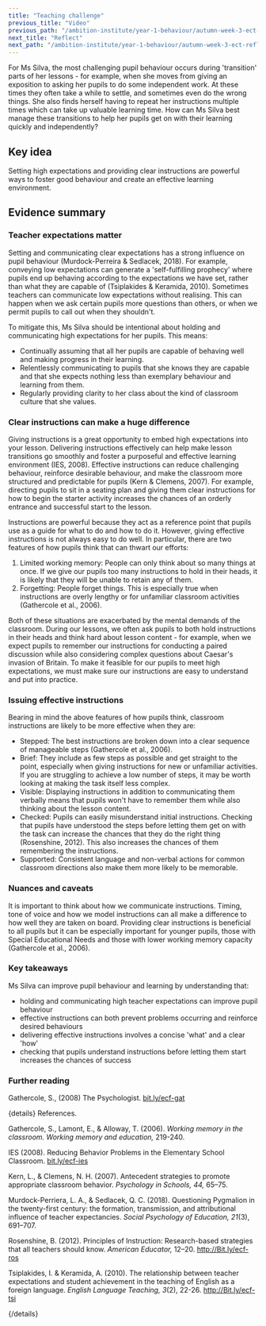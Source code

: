 ```yaml
---
title: "Teaching challenge"
previous_title: "Video"
previous_path: "/ambition-institute/year-1-behaviour/autumn-week-3-ect-video"
next_title: "Reflect"
next_path: "/ambition-institute/year-1-behaviour/autumn-week-3-ect-reflect"
---
```


For Ms Silva, the most challenging pupil behaviour occurs during 'transition' parts of her lessons - for example, when she moves from giving an exposition to asking her pupils to do some independent work. At these times they often take a while to settle, and sometimes even do the wrong things. She also finds herself having to repeat her instructions multiple times which can take up valuable learning time. How can Ms Silva best manage these transitions to help her pupils get on with their learning quickly and independently?

## Key idea

Setting high expectations and providing clear instructions are powerful ways to foster good behaviour and create an effective learning environment.

## Evidence summary

### Teacher expectations matter

Setting and communicating clear expectations has a strong influence on pupil behaviour (Murdock-Perreira & Sedlacek, 2018). For example, conveying low expectations can generate a 'self-fulfilling prophecy' where pupils end up behaving according to the expectations we have set, rather than what they are capable of (Tsiplakides & Keramida, 2010). Sometimes teachers can communicate low expectations without realising. This can happen when we ask certain pupils more questions than others, or when we permit pupils to call out when they shouldn't.

To mitigate this, Ms Silva should be intentional about holding and communicating high expectations for her pupils. This means:

- Continually assuming that all her pupils are capable of behaving well and making progress in their learning.
- Relentlessly communicating to pupils that she knows they are capable and that she expects nothing less than exemplary behaviour and learning from them.
- Regularly providing clarity to her class about the kind of classroom culture that she values.

### Clear instructions can make a huge difference

Giving instructions is a great opportunity to embed high expectations into your lesson. Delivering instructions effectively can help make lesson transitions go smoothly and foster a purposeful and effective learning environment (IES, 2008). Effective instructions can reduce challenging behaviour, reinforce desirable behaviour, and make the classroom more structured and predictable for pupils (Kern & Clemens, 2007). For example, directing pupils to sit in a seating plan and giving them clear instructions for how to begin the starter activity increases the chances of an orderly entrance and successful start to the lesson.

Instructions are powerful because they act as a reference point that pupils use as a guide for what to do and how to do it. However, giving effective instructions is not always easy to do well. In particular, there are two features of how pupils think that can thwart our efforts:

1. Limited working memory: People can only think about so many things at once. If we give our pupils too many instructions to hold in their heads, it is likely that they will be unable to retain any of them.
2. Forgetting: People forget things. This is especially true when instructions are overly lengthy or for unfamiliar classroom activities (Gathercole et al., 2006).

Both of these situations are exacerbated by the mental demands of the classroom. During our lessons, we often ask pupils to both hold instructions in their heads and think hard about lesson content - for example, when we expect pupils to remember our instructions for conducting a paired discussion while also considering complex questions about Caesar's invasion of Britain. To make it feasible for our pupils to meet high expectations, we must make sure our instructions are easy to understand and put into practice.

### Issuing effective instructions

Bearing in mind the above features of how pupils think, classroom instructions are likely to be more effective when they are:

- Stepped: The best instructions are broken down into a clear sequence of manageable steps (Gathercole et al., 2006).
- Brief: They include as few steps as possible and get straight to the point, especially when giving instructions for new or unfamiliar activities. If you are struggling to achieve a low number of steps, it may be worth looking at making the task itself less complex.
- Visible: Displaying instructions in addition to communicating them verbally means that pupils won't have to remember them while also thinking about the lesson content.
- Checked: Pupils can easily misunderstand initial instructions. Checking that pupils have understood the steps before letting them get on with the task can increase the chances that they do the right thing (Rosenshine, 2012). This also increases the chances of them remembering the instructions.
- Supported: Consistent language and non-verbal actions for common classroom directions also make them more likely to be memorable.

### Nuances and caveats

It is important to think about how we communicate instructions. Timing, tone of voice and how we model instructions can all make a difference to how well they are taken on board. Providing clear instructions is beneficial to all pupils but it can be especially important for younger pupils, those with Special Educational Needs and those with lower working memory capacity (Gathercole et al., 2006).

### Key takeaways

Ms Silva can improve pupil behaviour and learning by understanding that:

- holding and communicating high teacher expectations can improve pupil behaviour
- effective instructions can both prevent problems occurring and reinforce desired behaviours
- delivering effective instructions involves a concise 'what' and a clear 'how'
- checking that pupils understand instructions before letting them start increases the chances of success

### Further reading

Gathercole, S., (2008) The Psychologist. [bit.ly/ecf-gat](http://bit.ly/ecf-gat)

{details}
References.

Gathercole, S., Lamont, E., &amp; Alloway, T. (2006). _Working memory in the classroom. Working memory and education,_ 219-240.

IES (2008). Reducing Behavior Problems in the Elementary School Classroom. <a href="http://bit.ly/ecf-ies" target="_blank" rel="noopener">bit.ly/ecf-ies</a>

Kern, L., &amp; Clemens, N. H. (2007). Antecedent strategies to promote appropriate classroom behavior. _Psychology in Schools, 44,_ 65–75.

Murdock-Perriera, L. A., &amp; Sedlacek, Q. C. (2018). Questioning Pygmalion in the twenty-first century: the formation, transmission, and attributional influence of teacher expectancies. _Social Psychology of Education, 21_(3), 691–707.

Rosenshine, B. (2012). Principles of Instruction: Research-based strategies that all teachers should know. _American Educator,_ 12–20. <a href="http://Bit.ly/ecf-ros" target="_blank" rel="noopener">http://Bit.ly/ecf-ros</a>

Tsiplakides, I. &amp; Keramida, A. (2010). The relationship between teacher expectations and student achievement in the teaching of English as a foreign language. _English Language Teaching, 3_(2), 22-26. <a href="http://Bit.ly/ecf-tsi" target="_blank" rel="noopener">http://Bit.ly/ecf-tsi</a>

{/details}
